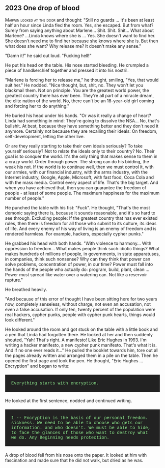 
## **2023** One drop of blood

<span style="font-variant:small-caps;">Marwin looked at the door</span> and thought: "Still no guards ... It's been at least half an hour since Linda fled the room.
Yes, she escaped.
But from what?
Surely from saying anything about Marlene... Shit.
Shit.
Shit... What about Marlene? ...Linda knows where she is ... Yes.
She doesn't want to find her.
She doesn't need me to find her because she knows where she is.
But then what does she want?
Why release me?
It doesn't make any sense."

"Damn it!" he said out loud.
"Fucking hell!"

He put his head on the table.
His nose started bleeding.
He crumpled a piece of handkerchief together and pressed it into his nostril.

"Marlene is forcing her to release me," he thought, smiling, "Yes, that would suit her."
He nodded. "Nice thought, but, shit, no.
They won't let you blackmail them.
Not on principle.
You are the greatest world power, the greatest country there has ever been.
They're all part of a miracle dream, the elite nation of the world.
No, there can't be an 18-year-old girl coming and forcing her to do anything."

He buried his head under his hands.
"Or was it really a change of heart?
Linda had something in mind: They're going to dissolve the NSA... No, that's bullshit.
At best, because they have something better and they don't need it anymore.
Certainly not because they are recalling their ideals: On freedom, self-development, letting the other live.

Or are they really starting to take their own ideals seriously?
To take yourself seriously?
Not to relate the ideals only to their country?
No.
Their goal is to conquer the world.
It's the only thing that makes sense to them in a crazy world.
Order through power.
The strong can do his bidding, the weak his not.
If the world is to continue well, then we must control it, with our armies, with our financial industry, with the arms industry, with the Internet industry, Google, Apple, Microsoft, with fast food, Coca Cola and with the mass media.
Control every aspect of life.
That's the big target.
And when you have achieved that, then you can guarantee the freedom of people - at least of some people.
The maximum happiness for the maximum number of people."

He punched the table with his fist: "Fuck". He thought, "That's the most demonic saying there is, because it sounds reasonable, and it's so hard to see through.
Excluding people: If the greatest country that has ever existed rules, then there is freedom for all those who submit to its culture, its ideas of life.
And every enemy of his way of living is an enemy of freedom and is rendered harmless.
For example, hackers, especially cypher punks."

He grabbed his head with both hands.
"With violence to harmony... With oppression to freedom...
What makes people think such idiotic things?
What makes hundreds of millions of people, in governments, in state apparatuses, in companies, think such nonsense?
Why can they think that power can solve problems, concentration of power, in our time?
Power must fall into the hands of the people who actually do: program, build, plant, clean ...
Power must spread like water over a watering can.
Not like a reservoir rupture."

He breathed heavily.

"And because of this error of thought I have been sitting here for two years now, completely senseless, without charge, not even an accusation, not even a false accusation.
If only ten, twenty percent of the population were real hackers, cypher punks, people with cypher punk hearts, things would look different."

He looked around the room and got stuck on the table with a little book and a pen that Linda had forgotten there.
He looked at her and then suddenly shouted, "Yah!
That's right.
A manifesto!
Like Eric Hughes in 1993.
I'm writing a hacker manifesto, a new cypher punk manifesto.
That's what it is.
And if no one ever reads it..."
He pulled the booklet towards him, tore out all the pages already written and arranged them in a pile on the table.
Then he opened the first page and took the pen.
He thought, "Eric Hughes ... Encryption" and began to write:

<div style="background-color: #222; color: lightgreen; padding: 20px; margin: 20px 0; font-family: 'Courier New'">
Everything starts with encryption.
</div>
He looked at the first sentence, nodded and continued writing.

<div style="background-color: #222; color: lightgreen; padding: 20px; margin: 20px 0; font-family: 'Courier New'">
1 -- Encryption is the basis of our personal freedom.
sickness. We need to be able to choose who gets our information.
and who doesn't. We must be able to hide, to face the glances
of those who want to destroy what we do. Any
Beginning needs protection.
</div>
A drop of blood fell from his nose onto the paper.
It looked at him with fascination and made sure that he did not walk, but dried as he was.


